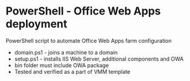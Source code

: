 # PowerShell - Office Web Apps deployment
PowerShell script to automate Office Web Apps farm configuration
- domain.ps1 - joins a machine to a domain
- setup.ps1 - installs IIS Web Server, additional components and OWA
- bin folder must include OWA package
- Tested and verified as a part of VMM template